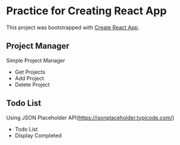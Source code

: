 # Practice for Creating React App

This project was bootstrapped with [Create React App](https://github.com/facebook/create-react-app).

## Project Manager

Simple Project Manager

- Get Projects
- Add Project
- Delete Project

## Todo List

Using JSON Placeholder API(https://jsonplaceholder.typicode.com/)

- Todo List
- Display Completed